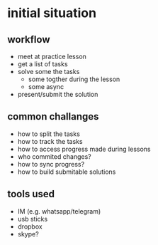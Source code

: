 # initial situation
## workflow
- meet at practice lesson
- get a list of tasks
- solve some the tasks
  - some togther during the lesson
  - some async
- present/submit the solution

## common challanges
- how to split the tasks
- how to track the tasks
- how to access progress made during lessons
- who commited changes?
- how to sync progress?
- how to build submitable solutions

## tools used
- IM (e.g. whatsapp/telegram)
- usb sticks
- dropbox
- skype?
